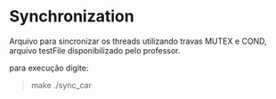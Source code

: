 # Synchronization
Arquivo para sincronizar os threads utilizando travas MUTEX e COND, arquivo testFile disponibilizado pelo professor.

para execução digite:
> make
> ./sync_car
